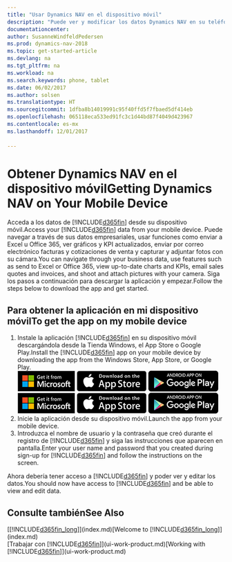 ```yaml
---
title: "Usar Dynamics NAV en el dispositivo móvil"
description: "Puede ver y modificar los datos Dynamics NAV en su teléfono o tableta."
documentationcenter: 
author: SusanneWindfeldPedersen
ms.prod: dynamics-nav-2018
ms.topic: get-started-article
ms.devlang: na
ms.tgt_pltfrm: na
ms.workload: na
ms.search.keywords: phone, tablet
ms.date: 06/02/2017
ms.author: solsen
ms.translationtype: HT
ms.sourcegitcommit: 1dfba8b14019991c95f40ffd5f7fbaed5df414eb
ms.openlocfilehash: 065118eca533ed91fc3c1d44bd87f4049d423967
ms.contentlocale: es-mx
ms.lasthandoff: 12/01/2017

---
```


# <a name="getting-dynamics-nav-on-your-mobile-device"></a><span data-ttu-id="94ae5-103">Obtener Dynamics NAV en el dispositivo móvil</span><span class="sxs-lookup"><span data-stu-id="94ae5-103">Getting Dynamics NAV on Your Mobile Device</span></span>
<span data-ttu-id="94ae5-104">Acceda a los datos de [!INCLUDE[d365fin](includes/d365fin_md.md)] desde su dispositivo móvil.</span><span class="sxs-lookup"><span data-stu-id="94ae5-104">Access your [!INCLUDE[d365fin](includes/d365fin_md.md)] data from your mobile device.</span></span> <span data-ttu-id="94ae5-105">Puede navegar a través de sus datos empresariales, usar funciones como enviar a Excel u Office 365, ver gráficos y KPI actualizados, enviar por correo electrónico facturas y cotizaciones de venta y capturar y adjuntar fotos con su cámara.</span><span class="sxs-lookup"><span data-stu-id="94ae5-105">You can navigate through your business data, use features such as send to Excel or Office 365, view up-to-date charts and KPIs, email sales quotes and invoices, and shoot and attach pictures with your camera.</span></span> <span data-ttu-id="94ae5-106">Siga los pasos a continuación para descargar la aplicación y empezar.</span><span class="sxs-lookup"><span data-stu-id="94ae5-106">Follow the steps below to download the app and get started.</span></span>

## <a name="to-get-the-app-on-my-mobile-device"></a><span data-ttu-id="94ae5-107">Para obtener la aplicación en mi dispositivo móvil</span><span class="sxs-lookup"><span data-stu-id="94ae5-107">To get the app on my mobile device</span></span>
1. <span data-ttu-id="94ae5-108">Instale la aplicación [!INCLUDE[d365fin](includes/d365fin_md.md)] en su dispositivo móvil descargándola desde la Tienda Windows, el App Store o Google Play.</span><span class="sxs-lookup"><span data-stu-id="94ae5-108">Install the [!INCLUDE[d365fin](includes/d365fin_md.md)] app on your mobile device by downloading the app from the Windows Store, App Store, or Google Play.</span></span>  
<span data-ttu-id="94ae5-109">[![Tienda Windows](./media/install-mobile-app/windowsstore.png)](http://go.microsoft.com/fwlink/?LinkId=734848)
[![App Store](./media/install-mobile-app/appstore.png)](http://go.microsoft.com/fwlink/?LinkId=734847) [![Google Play](./media/install-mobile-app/googleplay.png)](http://go.microsoft.com/fwlink/?LinkId=734849)</span><span class="sxs-lookup"><span data-stu-id="94ae5-109">[![Windows Store](./media/install-mobile-app/windowsstore.png)](http://go.microsoft.com/fwlink/?LinkId=734848)
[![App Store](./media/install-mobile-app/appstore.png)](http://go.microsoft.com/fwlink/?LinkId=734847) [![Google Play](./media/install-mobile-app/googleplay.png)](http://go.microsoft.com/fwlink/?LinkId=734849)</span></span>  
2. <span data-ttu-id="94ae5-110">Inicie la aplicación desde su dispositivo móvil.</span><span class="sxs-lookup"><span data-stu-id="94ae5-110">Launch the app from your mobile device.</span></span>
3. <span data-ttu-id="94ae5-111">Introduzca el nombre de usuario y la contraseña que creó durante el registro de [!INCLUDE[d365fin](includes/d365fin_md.md)] y siga las instrucciones que aparecen en pantalla.</span><span class="sxs-lookup"><span data-stu-id="94ae5-111">Enter your user name and password that you created during sign-up for [!INCLUDE[d365fin](includes/d365fin_md.md)] and follow the instructions on the screen.</span></span>

<span data-ttu-id="94ae5-112">Ahora debería tener acceso a [!INCLUDE[d365fin](includes/d365fin_md.md)] y poder ver y editar los datos.</span><span class="sxs-lookup"><span data-stu-id="94ae5-112">You should now have access to [!INCLUDE[d365fin](includes/d365fin_md.md)] and be able to view and edit data.</span></span>

## <a name="see-also"></a><span data-ttu-id="94ae5-113">Consulte también</span><span class="sxs-lookup"><span data-stu-id="94ae5-113">See Also</span></span>
<span data-ttu-id="94ae5-114">[[!INCLUDE[d365fin_long](includes/d365fin_long_md.md)]](index.md)</span><span class="sxs-lookup"><span data-stu-id="94ae5-114">[Welcome to [!INCLUDE[d365fin_long](includes/d365fin_long_md.md)]](index.md)</span></span>  
<span data-ttu-id="94ae5-115">[Trabajar con [!INCLUDE[d365fin](includes/d365fin_md.md)]](ui-work-product.md)</span><span class="sxs-lookup"><span data-stu-id="94ae5-115">[Working with [!INCLUDE[d365fin](includes/d365fin_md.md)]](ui-work-product.md)</span></span>  

